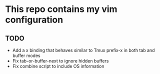 # This repo contains my vim configuration

## TODO
* Add a <C-w>x binding that behaves similar to Tmux prefix-x in both tab and buffer modes
* Fix tab-or-buffer-next to ignore hidden buffers
* Fix combine script to include OS information
